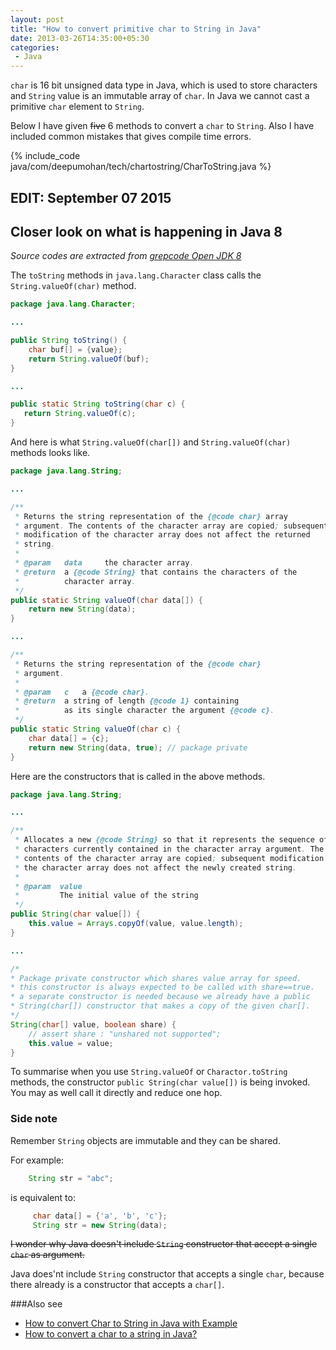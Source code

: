 ```yaml
---
layout: post
title: "How to convert primitive char to String in Java"
date: 2013-03-26T14:35:00+05:30
categories:
 - Java
---
```

`char` is 16 bit unsigned data type in Java, which is used to store characters and `String` value is an immutable array of `char`. In Java we cannot cast a primitive `char` element to `String`.

Below I have given <strike>five</strike> 6 methods to convert a `char` to `String`. Also I have included common mistakes that gives compile time errors.

{% include_code java/com/deepumohan/tech/chartostring/CharToString.java %}


## EDIT: September 07 2015

## Closer look on what is happening in Java 8

_Source codes are extracted from [grepcode Open JDK 8][open-jdk-8u40-b25]_

The `toString` methods in `java.lang.Character` class calls the `String.valueOf(char)` method.

``` java
package java.lang.Character;

...

public String toString() {
    char buf[] = {value};
    return String.valueOf(buf);
}

...

public static String toString(char c) {
   return String.valueOf(c);
}
```

And here is what `String.valueOf(char[])` and `String.valueOf(char)` methods looks like.

``` java
package java.lang.String;

...

/**
 * Returns the string representation of the {@code char} array
 * argument. The contents of the character array are copied; subsequent
 * modification of the character array does not affect the returned
 * string.
 *
 * @param   data     the character array.
 * @return  a {@code String} that contains the characters of the
 *          character array.
 */
public static String valueOf(char data[]) {
    return new String(data);
}

...

/**
 * Returns the string representation of the {@code char}
 * argument.
 *
 * @param   c   a {@code char}.
 * @return  a string of length {@code 1} containing
 *          as its single character the argument {@code c}.
 */
public static String valueOf(char c) {
    char data[] = {c};
    return new String(data, true); // package private
}

```

Here are the constructors that is called in the above methods.

``` java
package java.lang.String;

...

/**
 * Allocates a new {@code String} so that it represents the sequence of
 * characters currently contained in the character array argument. The
 * contents of the character array are copied; subsequent modification of
 * the character array does not affect the newly created string.
 *
 * @param  value
 *         The initial value of the string
 */
public String(char value[]) {
    this.value = Arrays.copyOf(value, value.length);
}

...

/*
* Package private constructor which shares value array for speed.
* this constructor is always expected to be called with share==true.
* a separate constructor is needed because we already have a public
* String(char[]) constructor that makes a copy of the given char[].
*/
String(char[] value, boolean share) {
    // assert share : "unshared not supported";
    this.value = value;
}

```

To summarise when you use `String.valueOf` or `Charactor.toString` methods, the constructor `public String(char value[])` is being invoked.
You may as well call it directly and reduce one hop.

### Side note

Remember `String` objects are immutable and they can be shared.

For example:
``` java
    String str = "abc";
```

is equivalent to:

``` java
     char data[] = {'a', 'b', 'c'};
     String str = new String(data);
```

<strike>I wonder why Java doesn't include `String` constructor that accept a single <code>char</code> as argument.</strike>

Java does'nt include `String` constructor that accepts a single `char`, because there already is a constructor that accepts a `char[]`.

###Also see
* [How to convert Char to String in Java with Example][1]
* [How to convert a char to a string in Java?][2]

[1]:http://goo.gl/E3aKf "How to convert Char to String in Java with Example"
[2]:http://goo.gl/BI05v "How to convert a char to a string in Java?"
[open-jdk-8u40-b25]:http://goo.gl/Vz7Zbk "GC: openjdk-8u40-b25.jar - GrepCode Java Project Source"
